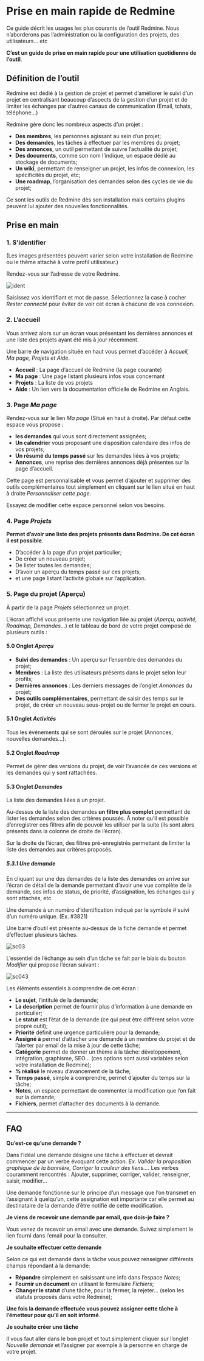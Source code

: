 # Prise en main rapide de Redmine

Ce guide décrit les usages les plus courants de l’outil Redmine.  Nous n’aborderons pas l’administration ou la configuration des projets, des utilisateurs… etc

**C’est un guide de prise en main rapide pour une utilisation quotidienne de l’outil**.


## Définition de l’outil

Redmine est dédié à la gestion de projet et permet d’améliorer le suivi d’un projet en centralisant beaucoup d’aspects de la gestion d’un projet et de limiter les échanges par d’autres canaux de communication (Email, tchats, téléphone…)

Redmine gère donc les nombreux aspects d’un projet :

* **Des membres**, les personnes agissant au sein d’un projet;
* **Des demandes**, les tâches à effectuer par les membres du projet;
* **Des annonces**, un outil permettant de suivre l’actualité du projet;
* **Des documents**, comme son nom l’indique, un espace dédié au stockage de documents;
* **Un wiki**, permettant de renseigner un projet, les infos de connexion, les spécificités du projet, etc;
* **Une roadmap**, l’organisation des demandes selon des cycles de vie du projet;

Ce sont les outils de Redmine dès son installation mais certains plugins peuvent lui ajouter des nouvelles fonctionnalités.

## Prise en main
### 1. S’identifier

(Les images présentées peuvent varier selon votre installation de Redmine ou le thème attaché à votre profil utilisateur.)

Rendez-vous sur l’adresse de votre Redmine.

![ident]

Saisissez vos identifiant et mot de passe. Sélectionnez la case à cocher *Rester connecté* pour éviter de voir cet écran à chacune de vos connexion.

### 2. L’accueil

Vous arrivez alors sur un écran vous présentant les dernières annonces et une liste des projets ayant été mis à jour récemment.

Une barre de navigation située en haut vous permet d’accéder à *Accueil, Ma page, Projets et Aide*.

* **Accueil** : La page d’accueil de Redmine (la page courante)
* **Ma page** : Une page listant plusieurs infos vous concernant
* **Projets** : La liste de vos projets
* **Aide** : Un lien vers la documentation officielle de Redmine en Anglais.

### 3. Page *Ma page*

Rendez-vous sur le lien *Ma page* (Situé en haut à droite). Par défaut cette espace vous propose :

* **les demandes** qui vous sont directement assignées;
* **Un calendrier** vous proposant une disposition calendaire des infos de vos projets;
* **Un résumé du temps passé** sur les demandes liées à vos projets;
* **Annonces**, une reprise des dernières annonces déjà présentes sur la page d’accueil.

Cette page est personnalisable et vous permet d’ajouter et supprimer des outils complémentaires tout simplement en cliquant sur le lien situé en haut à droite *Personnaliser cette page*.

Essayez de modifier cette espace personnel selon vos besoins.

### 4. Page *Projets*

**Permet d’avoir une liste des projets présents dans Redmine. De cet écran il est possible**.

* D’accéder à la page d’un projet particulier;
* De créer un nouveau projet;
* De lister toutes les demandes;
* D’avoir un aperçu du temps passé sur ces projets;
* et une page listant l’activité globale sur l’application.


### 5. Page du projet (Aperçu)

À partir de la page *Projets* sélectionnez un projet.

L’écran affiché vous présente une navigation liée au projet (*Aperçu, activité, Roadmap, Demandes*…) et le tableau de bord de votre projet composé de plusieurs outils :

#### 5.0 Onglet *Aperçu*

* **Suivi des demandes** : Un aperçu sur l’ensemble des demandes du projet;
* **Membres** : La liste des utilisateurs présents dans le projet selon leur profils;
* **Dernières annonces** : Les derniers messages de l’onglet *Annonces* du projet;
* **Des outils complémentaires**, permettant de saisir des temps sur le projet, de créer un nouveau sous-projet ou de fermer le projet en cours.

#### 5.1 Onglet *Activités*

Tous les événements qui se sont déroulés sur le projet (Annonces, nouvelles demandes…).

#### 5.2 Onglet *Roadmap*

Permet de gérer des versions du projet, de voir l’avancée de ces versions et les demandes qui y sont rattachées.

#### 5.3 Onglet *Demandes*

La liste des demandes liées à un projet.

Au-dessus de la liste des demandes **un filtre plus complet** permettant de lister les demandes selon des critères poussés. À noter qu’il est possible d’enregistrer ces filtres afin de pouvoir les utiliser par la suite (ils sont alors présents dans la colonne de droite de l’écran).

Sur la droite de l’écran, des filtres pré-enregistrés permettant de limiter la liste des demandes aux critères proposés.

##### 5.3.1 Une demande 

En cliquant sur une des demandes de la liste des demandes on arrive sur l’écran de détail de la demande permettant d’avoir une vue complète de la demande, ses infos de status, de priorité, d’assignation, les échanges qui y sont attachés, etc.

Une demande à un numéro d’identification indiqué par le symbole # suivi d’un numéro unique. (Ex. #3821)

Une barre d’outil est présente au-dessus de la fiche demande et permet d’effectuer plusieurs tâches.

![sc03]

L’essentiel de l’échange au sein d’un tâche se fait par le biais du bouton *Modifier* qui propose l’écran suivant :

![sc043]

Les éléments essentiels à comprendre de cet écran :

* **Le sujet**, l’intitulé de la demande;
* **La description** permet de fournir plus d’information à une demande en particulier;
* **Le statut** est l’état de la demande (ce qui peut être différent selon votre propre outil);
* **Priorité** définit une urgence particulière pour la demande;
* **Assigné à** permet d’attacher une demande à un membre du projet et de l’alerter par email de la mise à jour de cette tâche;
* **Catégorie** permet de donner un thème à la tâche: développement, intégration, graphisme, SEO… (ces options sont aussi variables selon votre installation de Redmine);
* **% réalisé** le niveau d’avancement de la tâche;
* **Temps passé**, simple à comprendre, permet d’ajouter du temps sur la tâche;
* **Notes**, un espace permettant de commenter la modification que l’on fait sur la demande;
* **Fichiers**, permet d’attacher des documents à la demande.


***

## FAQ

**Qu’est-ce qu’une demande ?**

Dans l’idéal une demande désigne une tâche à effectuer et devrait commencer par un verbe évoquant cette action.
*Ex. Valider la proposition graphique de la bannière, Corriger la couleur des liens…*.
Les verbes couramment rencontrés : Ajouter, supprimer, corriger, valider, renseigner, saisir, modifier…

Une demande fonctionne sur le principe d’un message que l’on transmet en l’assignant à quelqu’un, cette assignation est importante car elle permet au destinataire de la demande d’être notifié de cette modification.

**Je viens de recevoir une demande par email, que dois-je faire ?**

Vous venez de recevoir un email avec une demande. Suivez simplement le lien fourni dans l’email pour la consulter.

**Je souhaite effectuer cette demande**

Selon ce qui est demandé dans la tâche vous pouvez renseigner différents champs répondant à la demande: 

* **Répondre** simplement en saisissant une info dans l’espace *Notes*;
* **Fournir un document** en utilisant le formulaire *Fichiers*;
* **Changer le statut** d’une tâche, pour la fermer, la rejeter… (selon les statuts proposés dans votre Redmine);

**Une fois la demande effectuée vous pouvez assigner cette tâche à l’émetteur pour qu’il en soit informé**.

**Je souhaite créer une tâche**

Il vous faut aller dans le bon projet et tout simplement cliquer sur l’onglet *Nouvelle demande* et l’assigner par exemple à la personne en charge de votre projet.




[ident]: redmine-qs-images/sc01.png
[sc02]: redmine-qs-images/sc02.png
[sc03]: redmine-qs-images/sc03.png
[sc043]: redmine-qs-images/sc04.png





